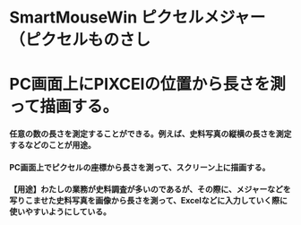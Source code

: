 # SmartMouseWin ピクセルメジャー（ピクセルものさし
# PC画面上にPIXCElの位置から長さを測って描画する。
#### 任意の数の長さを測定することができる。例えば、史料写真の縦横の長さを測定するなどのことが用途。
#### PC画面上でピクセルの座標から長さを測って、スクリーン上に描画する。
#### 【用途】わたしの業務が史料調査が多いのであるが、その際に、メジャーなどを写りこませた史料写真を画像から長さを測って、Excelなどに入力していく際に使いやすいようにしている。
